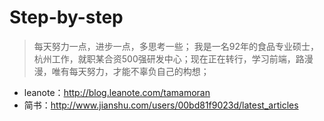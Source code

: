 # Step-by-step

>每天努力一点，进步一点，多思考一些；
>我是一名92年的食品专业硕士，杭州工作，就职某合资500强研发中心；现在正在转行，学习前端，路漫漫，唯有每天努力，才能不辜负自己的构想；
+ leanote：http://blog.leanote.com/tamamoran
+ 简书：http://www.jianshu.com/users/00bd81f9023d/latest_articles


